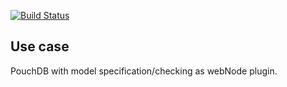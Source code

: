 <!-- #!/usr/bin/env markdown
-*- coding: utf-8 -*-

region header

Copyright Torben Sickert 16.12.2012

License
   This library written by Torben Sickert stand under a creative commons
   naming 3.0 unported license.
   see http://creativecommons.org/licenses/by/3.0/deed.de

endregion -->

[![Build Status](https://travis-ci.org/thaibault/clientNode.svg?branch=master)](https://travis-ci.org/thaibault/clientNode)

Use case
--------

PouchDB with model specification/checking as webNode plugin.

<!-- region vim modline
vim: set tabstop=4 shiftwidth=4 expandtab:
vim: foldmethod=marker foldmarker=region,endregion:
endregion -->
